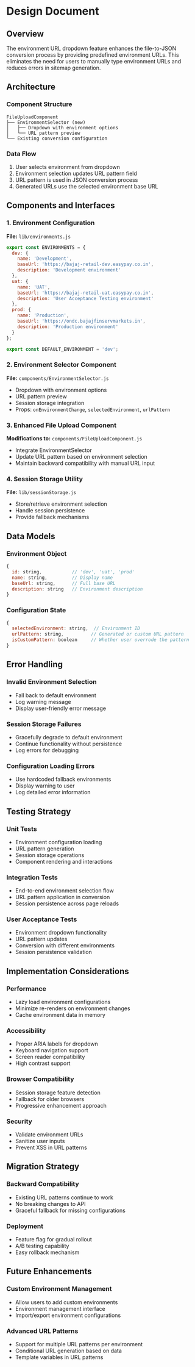 # Design Document

## Overview

The environment URL dropdown feature enhances the file-to-JSON conversion process by providing predefined environment URLs. This eliminates the need for users to manually type environment URLs and reduces errors in sitemap generation.

## Architecture

### Component Structure
```
FileUploadComponent
├── EnvironmentSelector (new)
│   ├── Dropdown with environment options
│   └── URL pattern preview
└── Existing conversion configuration
```

### Data Flow
1. User selects environment from dropdown
2. Environment selection updates URL pattern field
3. URL pattern is used in JSON conversion process
4. Generated URLs use the selected environment base URL

## Components and Interfaces

### 1. Environment Configuration

**File:** `lib/environments.js`
```javascript
export const ENVIRONMENTS = {
  dev: {
    name: 'Development',
    baseUrl: 'https://bajaj-retail-dev.easypay.co.in',
    description: 'Development environment'
  },
  uat: {
    name: 'UAT',
    baseUrl: 'https://bajaj-retail-uat.easypay.co.in',
    description: 'User Acceptance Testing environment'
  },
  prod: {
    name: 'Production',
    baseUrl: 'https://ondc.bajajfinservmarkets.in',
    description: 'Production environment'
  }
};

export const DEFAULT_ENVIRONMENT = 'dev';
```

### 2. Environment Selector Component

**File:** `components/EnvironmentSelector.js`
- Dropdown with environment options
- URL pattern preview
- Session storage integration
- Props: `onEnvironmentChange`, `selectedEnvironment`, `urlPattern`

### 3. Enhanced File Upload Component

**Modifications to:** `components/FileUploadComponent.js`
- Integrate EnvironmentSelector
- Update URL pattern based on environment selection
- Maintain backward compatibility with manual URL input

### 4. Session Storage Utility

**File:** `lib/sessionStorage.js`
- Store/retrieve environment selection
- Handle session persistence
- Provide fallback mechanisms

## Data Models

### Environment Object
```javascript
{
  id: string,           // 'dev', 'uat', 'prod'
  name: string,         // Display name
  baseUrl: string,      // Full base URL
  description: string   // Environment description
}
```

### Configuration State
```javascript
{
  selectedEnvironment: string,  // Environment ID
  urlPattern: string,          // Generated or custom URL pattern
  isCustomPattern: boolean     // Whether user overrode the pattern
}
```

## Error Handling

### Invalid Environment Selection
- Fall back to default environment
- Log warning message
- Display user-friendly error message

### Session Storage Failures
- Gracefully degrade to default environment
- Continue functionality without persistence
- Log errors for debugging

### Configuration Loading Errors
- Use hardcoded fallback environments
- Display warning to user
- Log detailed error information

## Testing Strategy

### Unit Tests
- Environment configuration loading
- URL pattern generation
- Session storage operations
- Component rendering and interactions

### Integration Tests
- End-to-end environment selection flow
- URL pattern application in conversion
- Session persistence across page reloads

### User Acceptance Tests
- Environment dropdown functionality
- URL pattern updates
- Conversion with different environments
- Session persistence validation

## Implementation Considerations

### Performance
- Lazy load environment configurations
- Minimize re-renders on environment changes
- Cache environment data in memory

### Accessibility
- Proper ARIA labels for dropdown
- Keyboard navigation support
- Screen reader compatibility
- High contrast support

### Browser Compatibility
- Session storage feature detection
- Fallback for older browsers
- Progressive enhancement approach

### Security
- Validate environment URLs
- Sanitize user inputs
- Prevent XSS in URL patterns

## Migration Strategy

### Backward Compatibility
- Existing URL patterns continue to work
- No breaking changes to API
- Graceful fallback for missing configurations

### Deployment
- Feature flag for gradual rollout
- A/B testing capability
- Easy rollback mechanism

## Future Enhancements

### Custom Environment Management
- Allow users to add custom environments
- Environment management interface
- Import/export environment configurations

### Advanced URL Patterns
- Support for multiple URL patterns per environment
- Conditional URL generation based on data
- Template variables in URL patterns